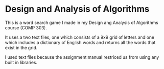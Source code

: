 # Design and Analysis of Algorithms

This is a word search game I made in my Design ang Analysis of Algorithms course (COMP 303).

It uses a two text files, one which consists of a 9x9 grid of letters and one which includes a dictionary of English words and returns all the words that exist in the grid.

I used text files because the assignment manual restriced us from using any built in libraries.
